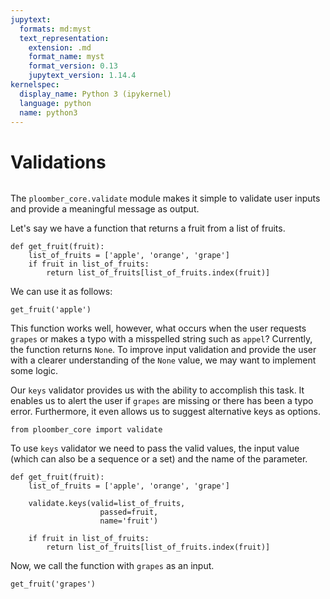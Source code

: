 ```yaml
---
jupytext:
  formats: md:myst
  text_representation:
    extension: .md
    format_name: myst
    format_version: 0.13
    jupytext_version: 1.14.4
kernelspec:
  display_name: Python 3 (ipykernel)
  language: python
  name: python3
---
```


# Validations

```{versionadded} 0.2.4
```

The `ploomber_core.validate` module makes it simple to validate user inputs and provide a meaningful message as output.

Let's say we have a function that returns a fruit from a list of fruits.

```{code-cell} ipython3
def get_fruit(fruit):
    list_of_fruits = ['apple', 'orange', 'grape']
    if fruit in list_of_fruits:
        return list_of_fruits[list_of_fruits.index(fruit)]
```

We can use it as follows:

```{code-cell} ipython3
get_fruit('apple')
```

This function works well, however, what occurs when the user requests `grapes` or makes a typo with a misspelled string such as `appel`? 
Currently, the function returns `None`. To improve input validation and provide the user with a clearer understanding of the `None` value, we may want to implement some logic.

Our `keys` validator provides us with the ability to accomplish this task. It enables us to alert the user if `grapes` are missing or there has been a typo error. Furthermore, it even allows us to suggest alternative keys as options.


```{code-cell} ipython3
from ploomber_core import validate
```

To use `keys` validator we need to pass the valid values, the input value (which can also be a sequence or a set) and the name of the parameter.

```{code-cell} ipython3
def get_fruit(fruit):
    list_of_fruits = ['apple', 'orange', 'grape']

    validate.keys(valid=list_of_fruits,
                    passed=fruit,
                    name='fruit')

    if fruit in list_of_fruits:
        return list_of_fruits[list_of_fruits.index(fruit)]
```

Now, we call the function with `grapes` as an input.

```{code-cell} ipython3
get_fruit('grapes')
```

